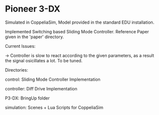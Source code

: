 # Pioneer 3-DX

Simulated in CoppeliaSim, Model provided in the standard EDU installation.

Implemented Switching based Sliding Mode Controller. Reference Paper given in the 'paper' directory.

Current Issues:

-> Controller is slow to react according to the given parameters, as a result the signal osicillates a lot. To be tuned.

Directories:

control: Sliding Mode Controller Implementation

controller: Diff Drive Implementation

P3-DX: BringUp folder

simulation: Scenes + Lua Scripts for CoppeliaSim

